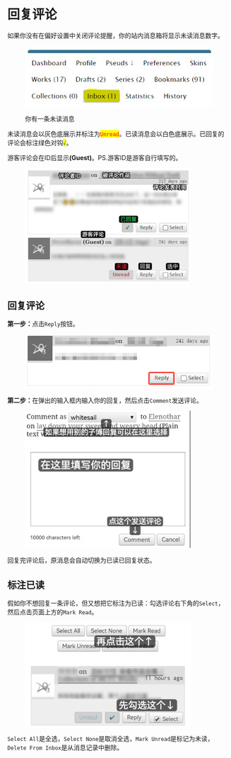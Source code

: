 # 回复评论

如果你没有在偏好设置中关闭评论提醒，你的站内消息箱将显示未读消息数字。

<figure><img src="../../../.gitbook/assets/image (8) (2).png" alt="" width="446"><figcaption><p>你有一条未读消息</p></figcaption></figure>

未读消息会以灰色底展示并标注为<mark style="color:red;">`Unread`</mark>。已读消息会以白色底展示。已回复的评论会标注绿色对钩<mark style="color:green;">`√`</mark>。

游客评论会在ID后显&#x793A;**(Guest)**。PS.游客ID是游客自行填写的。

<figure><img src="../../../.gitbook/assets/1cf1627223e701761123e3e3d12c5b11.jpg" alt="" width="375"><figcaption></figcaption></figure>

## 回复评论

**第一步：**&#x70B9;击`Reply`按钮。

<figure><img src="../../../.gitbook/assets/8d695c23502eacc5a282c897a1024d1b.png" alt="" width="473"><figcaption></figcaption></figure>

**第二步：**&#x5728;弹出的输入框内输入你的回复，然后点击`Comment`发送评论。

<figure><img src="../../../.gitbook/assets/MTXX_MH20230313_225128091.jpg" alt="" width="375"><figcaption></figcaption></figure>

回复完评论后，原消息会自动切换为已读已回复状态。

## 标注已读

假如你不想回复一条评论，但又想把它标注为已读：勾选评论右下角的`Select`，然后点击页面上方的`Mark Read`。

<figure><img src="../../../.gitbook/assets/MTXX_MH20230313_225540133.jpg" alt="" width="375"><figcaption></figcaption></figure>

`Select All`是全选，`Select None`是取消全选，`Mark Unread`是标记为未读，`Delete From Inbox`是从消息记录中删除。

